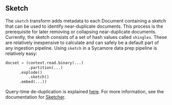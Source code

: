 ## Sketch
The `sketch` transform adds metadata to each Document containing a sketch that can be used to identify near-duplicate documents.  This process is the prerequisite for later removing or collapsing near-duplicate documents.  Currently, the sketch consists of a set of hash values called `shingles`.  These are relatively inexpensive to calculate and can safely be a default part of any ingestion pipeline.  Using `sketch` in a Sycamore data prep pipeline is relatively easy:

```python
docset = (context.read.binary(...)
          .partition(...)
	  .explode()
          .sketch()
	  .embed(...))
```

Query-time de-duplication is explained [here](../../querying_data/dedup.md).  For more information, see the documentation for [Sketcher](../../APIs/transforms/sketcher.html#sycamore.transforms.sketcher.Sketcher).
